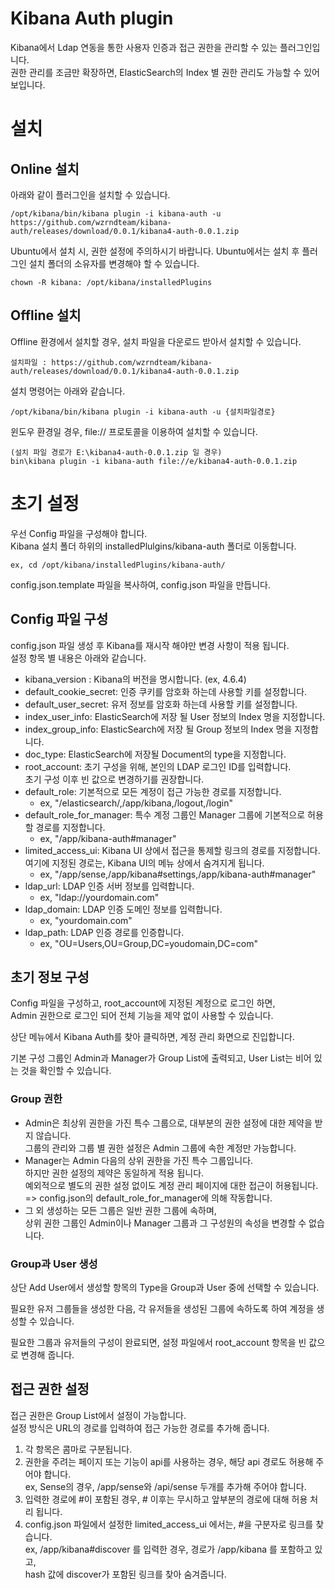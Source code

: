 # Kibana Auth plugin
Kibana에서 Ldap 연동을 통한 사용자 인증과 접근 권한을 관리할 수 있는 플러그인입니다.  
권한 관리를 조금만 확장하면, ElasticSearch의 Index 별 권한 관리도 가능할 수 있어 보입니다.

# 설치
## Online 설치
아래와 같이 플러그인을 설치할 수 있습니다.

    /opt/kibana/bin/kibana plugin -i kibana-auth -u https://github.com/wzrndteam/kibana-auth/releases/download/0.0.1/kibana4-auth-0.0.1.zip

Ubuntu에서 설치 시, 권한 설정에 주의하시기 바랍니다.
Ubuntu에서는 설치 후 플러그인 설치 폴더의 소유자를 변경해야 할 수 있습니다.

    chown -R kibana: /opt/kibana/installedPlugins

## Offline 설치
Offline 환경에서 설치할 경우, 설치 파일을 다운로드 받아서 설치할 수 있습니다.

    설치파일 : https://github.com/wzrndteam/kibana-auth/releases/download/0.0.1/kibana4-auth-0.0.1.zip

설치 명령어는 아래와 같습니다.

    /opt/kibana/bin/kibana plugin -i kibana-auth -u {설치파일경로}

윈도우 환경일 경우, file:// 프로토콜을 이용하여 설치할 수 있습니다.

    (설치 파일 경로가 E:\kibana4-auth-0.0.1.zip 일 경우)
    bin\kibana plugin -i kibana-auth file://e/kibana4-auth-0.0.1.zip

# 초기 설정
우선 Config 파일을 구성해야 합니다.  
Kibana 설치 폴더 하위의 installedPlulgins/kibana-auth 폴더로 이동합니다.  

    ex, cd /opt/kibana/installedPlugins/kibana-auth/

config.json.template 파일을 복사하여, config.json 파일을 만듭니다.

## Config 파일 구성
config.json 파일 생성 후 Kibana를 재시작 해야만 변경 사항이 적용 됩니다.  
설정 항목 별 내용은 아래와 같습니다.  

- kibana_version : Kibana의 버전을 명시합니다. (ex, 4.6.4)
- default_cookie_secret: 인증 쿠키를 암호화 하는데 사용할 키를 설정합니다.
- default_user_secret: 유저 정보를 암호화 하는데 사용할 키를 설정합니다.
- index_user_info: ElasticSearch에 저장 될 User 정보의 Index 명을 지정합니다.
- index_group_info: ElasticSearch에 저장 될 Group 정보의 Index 명을 지정합니다.
- doc_type: ElasticSearch에 저장될 Document의 type을 지정합니다.
- root_account: 초기 구성을 위해, 본인의 LDAP 로그인 ID를 입력합니다.  
초기 구성 이후 빈 값으로 변경하기를 권장합니다.  
- default_role: 기본적으로 모든 계정이 접근 가능한 경로를 지정합니다.
    - ex, "/elasticsearch/,/app/kibana,/logout,/login"
- default_role_for_manager: 특수 계정 그룹인 Manager 그룹에 기본적으로 허용 할 경로를 지정합니다.
    - ex, "/app/kibana-auth#manager"
- limited_access_ui: Kibana UI 상에서 접근을 통제할 링크의 경로를 지정합니다.  
여기에 지정된 경로는, Kibana UI의 메뉴 상에서 숨겨지게 됩니다.
    - ex, "/app/sense,/app/kibana#settings,/app/kibana-auth#manager"
- ldap_url: LDAP 인증 서버 정보를 입력합니다.
    - ex, "ldap://yourdomain.com"
- ldap_domain: LDAP 인증 도메인 정보를 입력합니다.
    - ex, "yourdomain.com"
- ldap_path: LDAP 인증 경로를 인증합니다.
    - ex, "OU=Users,OU=Group,DC=youdomain,DC=com"


## 초기 정보 구성
Config 파일을 구성하고, root_account에 지정된 계정으로 로그인 하면,  
Admin 권한으로 로그인 되어 전체 기능을 제약 없이 사용할 수 있습니다.

상단 메뉴에서 Kibana Auth를 찾아 클릭하면, 계정 관리 화면으로 진입합니다.

기본 구성 그룹인 Admin과 Manager가 Group List에 출력되고,
User List는 비어 있는 것을 확인할 수 있습니다.

### Group 권한
* Admin은 최상위 권한을 가진 특수 그룹으로, 대부분의 권한 설정에 대한 제약을 받지 않습니다.  
그룹의 관리와 그룹 별 권한 설정은 Admin 그룹에 속한 계정만 가능합니다.
* Manager는 Admin 다음의 상위 권한을 가진 특수 그룹입니다.  
하지만 권한 설정의 제약은 동일하게 적용 됩니다.  
예외적으로 별도의 권한 설정 없이도 계정 관리 페이지에 대한 접근이 허용됩니다.  
=> config.json의 default_role_for_manager에 의해 작동합니다.
* 그 외 생성하는 모든 그룹은 일반 권한 그룹에 속하며,  
상위 권한 그룹인 Admin이나 Manager 그룹과 그 구성원의 속성을 변경할 수 없습니다.

### Group과 User 생성
상단 Add User에서 생성할 항목의 Type을 Group과 User 중에 선택할 수 있습니다.

필요한 유저 그룹들을 생성한 다음, 각 유저들을 생성된 그룹에 속하도록 하여 계정을 생성할 수 있습니다.

필요한 그룹과 유저들의 구성이 완료되면, 설정 파일에서 root_account 항목을 빈 값으로 변경해 줍니다.

## 접근 권한 설정
접근 권한은 Group List에서 설정이 가능합니다.  
설정 방식은 URL의 경로를 입력하여 접근 가능한 경로를 추가해 줍니다.

1. 각 항목은 콤마로 구분됩니다.
1. 권한을 주려는 페이지 또는 기능이 api를 사용하는 경우, 해당 api 경로도 허용해 주어야 합니다.  
    ex, Sense의 경우, /app/sense와 /api/sense 두개를 추가해 주어야 합니다.
1. 입력한 경로에 #이 포함된 경우, # 이후는 무시하고 앞부분의 경로에 대해 허용 처리 됩니다.
1. config.json 파일에서 설정한 limited_access_ui 에서는, #을 구분자로 링크를 찾습니다.  
    ex, /app/kibana#discover 를 입력한 경우, 경로가 /app/kibana 를 포함하고 있고,  
    hash 값에 discover가 포함된 링크를 찾아 숨겨줍니다.
